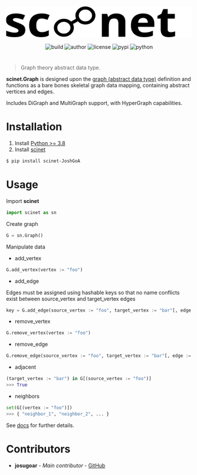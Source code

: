 <p align="center">
  <img alt="scinet" src="assets/scinet.svg" />
</p>

<p align="center">
  <img alt="build" src="https://img.shields.io/badge/build-passing-blue" />
  <img alt="author" src="https://img.shields.io/badge/author-josugoar-green" />
  <img alt="license" src="https://img.shields.io/badge/license-MIT-red" />
  <img alt="pypi" src="https://img.shields.io/badge/pypi-v0.4.9-yellow" />
  <img alt="python" src="https://img.shields.io/badge/python->=3.8-orange" />
</p>

<h1></h1>

> Graph theory abstract data type.

**scinet.Graph** is designed upon the [graph (abstract data type)](https://en.wikipedia.org/wiki/Graph_(abstract_data_type)) definition and functions as a bare bones skeletal graph data mapping, containing abstract vertices and edges.

Includes DiGraph and MultiGraph support, with HyperGraph capabilities.

# Installation

1. Install [Python >= 3.8](https://www.python.org/downloads/)
2. Install [scinet]()
```sh
$ pip install scinet-JoshGoA
```

# Usage

Import **scinet**
```py
import scinet as sn
```

Create graph
```py
G = sn.Graph()
```

Manipulate data

* add_vertex
```py
G.add_vertex(vertex := "foo")
```

* add_edge

Edges must be assigned using hashable keys so that no name conflicts exist between source_vertex and target_vertex edges
```py
key = G.add_edge(source_vertex := "foo", target_vertex := "bar"[, edge := "foobar"])
```

* remove_vertex
```py
G.remove_vertex(vertex := "foo")
```

* remove_edge
```py
G.remove_edge(source_vertex := "foo", target_vertex := "bar"[, edge := "foobar"])")
```

* adjacent
```py
(target_vertex := "bar") in G[(source_vertex := "foo")]
>>> True
```

* neighbors
```py
set(G[(vertex := "foo")])
>>> { "neighbor_1", "neighbor_2", ... }
```

See [docs](docs/scinet.html) for further details.

# Contributors

* **josugoar** - *Main contributor* - [GitHub](https://github.com/josugoar)
